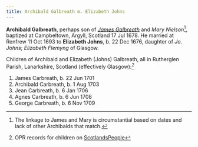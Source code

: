 ```yaml
---
title: Archibald Galbreath m. Elizabeth Johns
---
```

**Archibald Galbreath**, perhaps son of [*James Galbreath*](galbreath-james-1659.md) and *Mary Nielson*[^birth], baptized at Campbeltown, Argyll, Scotland 17 Jul 1678.  He married at Renfrew 11 Oct 1693 to **Elizabeth Johns**, b. 22 Dec 1676, daughter of  *Jo. Johns*; *Elizabeth Flemyng* of Glasgow.

Children of Archibald and Elizabeth (Johns) Galbreath, all in Rutherglen Parish, Lanarkshire, Scotland (effectively Glasgow):[^children]

1. James Carbreath, b. 22 Jun 1701
2. Archibald Carbreath, b. 1 Aug 1703
3. Jean Carbreath, b. 6 Jan 1706
4. Agnes Carbreath, b. 6 Jun 1708
5. George Carbreath, b. 6 Nov 1709

[^birth]: The linkage to James and Mary is circumstantial based on dates and lack of other Archibalds that match.

[^marriage]: OPR record for marriage from [ScotlandsPeople](https://www.scotlandspeople.gov.uk/record-results?search_type=people&event=M&record_type%5B0%5D=opr_marriages&church_type=Old%20Parish%20Registers&dl_cat=church&dl_rec=church-banns-marriages&surname=galbreath&surname_so=syn&forename_so=starts&sex=M&spouse_name=johns&spouse_name_so=exact&record=Church%20of%20Scotland%20%28old%20parish%20registers%29%20Roman%20Catholic%20Church%20Other%20churches)

[^children]: OPR records for children on [ScotlandsPeople](https://www.scotlandspeople.gov.uk/record-results?search_type=people&event=%28B%20OR%20C%20OR%20S%29&record_type%5B0%5D=opr_births&church_type=Old%20Parish%20Registers&dl_cat=church&dl_rec=church-births-baptisms&surname=carbreath&surname_so=syn&forename_so=starts&from_year=1700&to_year=1710&parent_names=carbreath&parent_names_so=fuzzy&parent_name_two=johns&parent_name_two_so=exact&record=Church%20of%20Scotland%20%28old%20parish%20registers%29%20Roman%20Catholic%20Church%20Other%20churches&sort=asc&order=Date&field=year)


